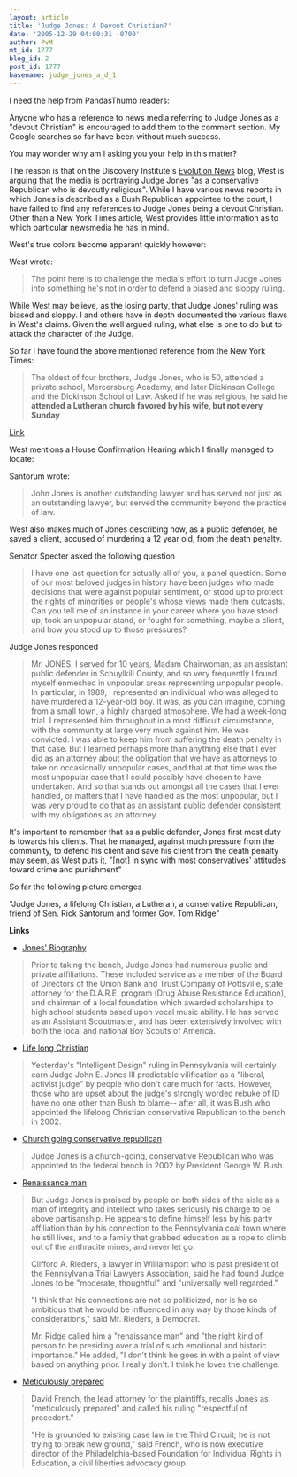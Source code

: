 ```yaml
---
layout: article
title: 'Judge Jones: A Devout Christian?'
date: '2005-12-29 04:00:31 -0700'
author: PvM
mt_id: 1777
blog_id: 2
post_id: 1777
basename: judge_jones_a_d_1
---
```

I need the help from PandasThumb readers:

Anyone who has a reference to news media referring to Judge Jones as a "devout Christian" is encouraged to add them to the comment section. My Google searches so far have been without much success.

You may wonder why am I asking you your help in this matter? 

The reason is that on the Discovery Institute's [Evolution News](http://www.evolutionnews.org/2005/12/dover_in_review_pt_4_are_the_n_1.html#more) blog, West is arguing that the media is portraying Judge Jones "as a conservative Republican who is devoutly religious". While I have various news reports in which Jones is described as a Bush Republican appointee to the court, I have failed to find any references to Judge Jones being a devout Christian. Other than a New York Times article, West provides little information as to which particular newsmedia he has in mind. 

West's true colors become apparant quickly however:

West wrote:

> The point here is to challenge the media's effort to turn Judge Jones into something he's not in order to defend a biased and sloppy ruling.

While West may believe, as the losing party, that Judge Jones' ruling was biased and sloppy. I  and others have in depth documented the various flaws in West's claims.  Given the well argued ruling, what else is one to do but to attack the character of the Judge. 

So far I have found the above mentioned reference from the New York Times:

> The oldest of four brothers, Judge Jones, who is 50, attended a private school, Mercersburg Academy, and later Dickinson College and the Dickinson School of Law. Asked if he was religious, he said he **attended a Lutheran church favored by his wife, but not every Sunday**


[Link](http://www.mezomorf.com/science/news-17019.html)

West mentions a House Confirmation Hearing which I finally managed to locate:

Santorum wrote:

> John Jones is another outstanding lawyer and has served not just as an outstanding lawyer, but served the community beyond the practice of law.

West also makes much of Jones describing how, as a public defender, he saved a client, accused of murdering a 12 year old, from the death penalty. 

Senator Specter asked the following question

> I have one last question for actually all of you, a panel question. Some of our most beloved judges in history have been judges who made decisions that were against popular sentiment, or stood up
> to protect the rights of minorities or people's whose views made
> them outcasts. Can you tell me of an instance in your career where you have stood up, took an unpopular stand, or fought for something, maybe a client, and how you stood up to those pressures?

Judge Jones responded

> Mr. JONES. I served for 10 years, Madam Chairwoman, as an assistant public defender in Schuylkill County, and so very frequently I found myself enmeshed in unpopular areas representing unpopular people. In particular, in 1989, I represented an individual who was alleged to have murdered a 12-year-old boy. It was, as you can imagine, coming from a small town, a highly charged atmosphere. We had a week-long trial. I represented him throughout in a most difficult circumstance, with the community at large very much against him. He was convicted. I was able to keep him from suffering the death penalty in that case. But I learned perhaps more than anything else that I ever did as an attorney about the obligation that we have as attorneys to take on occasionally unpopular cases, and that at that time was the most unpopular case that I could possibly have chosen to have undertaken.
> And so that stands out amongst all the cases that I ever handled, or matters that I have handled as the most unpopular, but I was very proud to do that as an assistant public defender consistent with my obligations as an attorney.

It's important to remember that as a public defender, Jones first most duty is towards his clients. That he managed, against much pressure from the community, to defend his client and save his client from the death penalty may seem, as West puts it, "\[not\] in sync with most conservatives' attitudes toward crime and punishment"

So far the following picture emerges

"Judge Jones, a lifelong Christian, a Lutheran, a conservative Republican, friend of Sen. Rick Santorum and former Gov. Tom Ridge"

**Links**


* [Jones' Biography](http://www.pamd.uscourts.gov/kitzmiller/jonesbio.htm) 
> Prior to taking the bench, Judge Jones had numerous public and private affiliations. These included service as a member of the Board of Directors of the Union Bank and Trust Company of Pottsville, state attorney for the D.A.R.E. program (Drug Abuse Resistance Education), and chairman of a local foundation which awarded scholarships to high school students based upon vocal music ability. He has served as an Assistant Scoutmaster, and has been extensively involved with both the local and national Boy Scouts of America.
* [Life long Christian](http://demagogue.blogspot.com/2005/12/my-republican-hero.html)
> Yesterday's "Intelligent Design" ruling in Pennsylvania will certainly earn Judge John E. Jones III predictable vilification as a "liberal, activist judge" by people who don't care much for facts. However, those who are upset about the judge's strongly worded rebuke of ID have no one other than Bush to blame-- after all, it was Bush who appointed the lifelong Christian conservative Republican to the bench in 2002.
* [Church going conservative republican](http://www.mcall.com/news/opinion/all-editorial1dec22,0,3136695.story?coll=all-opiniontop-hed)
> Judge Jones is a church-going, conservative Republican who was appointed to the federal bench in 2002 by President George W. Bush.
* [Renaissance man](http://www.mezomorf.com/science/news-17019.html)
> But Judge Jones is praised by people on both sides of the aisle as a man of integrity and intellect who takes seriously his charge to be above partisanship. He appears to define himself less by his party affiliation than by his connection to the Pennsylvania coal town where he still lives, and to a family that grabbed education as a rope to climb out of the anthracite mines, and never let go.
> 
> Clifford A. Rieders, a lawyer in Williamsport who is past president of the Pennsylvania Trial Lawyers Association, said he had found Judge Jones to be "moderate, thoughtful" and "universally well regarded."
> 
> "I think that his connections are not so politicized, nor is he so ambitious that he would be influenced in any way by those kinds of considerations," said Mr. Rieders, a Democrat.
> 
> Mr. Ridge called him a "renaissance man" and "the right kind of person to be presiding over a trial of such emotional and historic importance." He added, "I don't think he goes in with a point of view based on anything prior. I really don't. I think he loves the challenge.
* [Meticulously prepared](http://www.philly.com/mld/philly/news/local/12912029.htm)
> David French, the lead attorney for the plaintiffs, recalls Jones as "meticulously prepared" and called his ruling "respectful of precedent."
> 
> "He is grounded to existing case law in the Third Circuit; he is not trying to break new ground," said French, who is now executive director of the Philadelphia-based Foundation for Individual Rights in Education, a civil liberties advocacy group.
